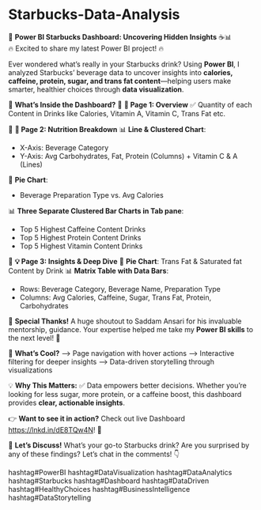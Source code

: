 # Starbucks-Data-Analysis

🚀 **Power BI Starbucks Dashboard: Uncovering Hidden Insights** ☕📊  
🔥 Excited to share my latest Power BI project! 🔥 

Ever wondered what’s really in your Starbucks drink? Using **Power BI**, I analyzed Starbucks’ beverage data to uncover insights into **calories, caffeine, protein, sugar, and trans fat content**—helping users make smarter, healthier choices through **data visualization**. 

📌 **What’s Inside the Dashboard?** 
🔹 **📄 Page 1: Overview** 
✅ Quantity of each Content in Drinks like Calories, Vitamin A, Vitamin C, Trans Fat etc. 
 
🔹 **🥗 Page 2: Nutrition Breakdown** 
📊 **Line & Clustered Chart**: 
- X-Axis: Beverage Category 
- Y-Axis: Avg Carbohydrates, Fat, Protein (Columns) + Vitamin C & A (Lines) 

🥧 **Pie Chart**: 
- Beverage Preparation Type vs. Avg Calories 

📊 **Three Separate Clustered Bar Charts in Tab pane**: 
- Top 5 Highest Caffeine Content Drinks 
- Top 5 Highest Protein Content Drinks 
- Top 5 Highest Vitamin Content Drinks 


🔹 **💡 Page 3: Insights & Deep Dive** 
🥧 **Pie Chart**: Trans Fat & Saturated fat Content by Drink 
📊 **Matrix Table with Data Bars**: 
- Rows: Beverage Category, Beverage Name, Preparation Type 
- Columns: Avg Calories, Caffeine, Sugar, Trans Fat, Protein, Carbohydrates 

🙌 **Special Thanks!** 
A huge shoutout to Saddam Ansari for his invaluable mentorship, guidance. Your expertise helped me take my **Power BI skills** to the next level! 🚀 

📌 **What’s Cool?** 
--> Page navigation with hover actions 
--> Interactive filtering for deeper insights 
--> Data-driven storytelling through visualizations 

💡 **Why This Matters:** 
✅ Data empowers better decisions. Whether you’re looking for less sugar, more protein, or a caffeine boost, this dashboard provides **clear, actionable insights**. 

👉 **Want to see it in action?** Check out live Dashboard https://lnkd.in/dE8TQw4N! 🎥 

💬 **Let’s Discuss!** 
What’s your go-to Starbucks drink? Are you surprised by any of these findings? Let’s chat in the comments! 👇 

hashtag#PowerBI hashtag#DataVisualization hashtag#DataAnalytics hashtag#Starbucks hashtag#Dashboard hashtag#DataDriven hashtag#HealthyChoices hashtag#BusinessIntelligence hashtag#DataStorytelling
